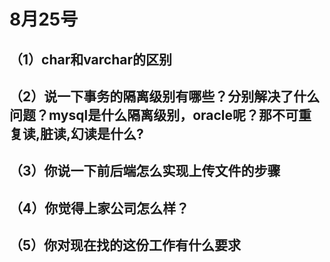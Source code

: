 # 8月25号

## （1）char和varchar的区别



## （2）说一下事务的隔离级别有哪些？分别解决了什么问题？mysql是什么隔离级别，oracle呢？那不可重复读,脏读,幻读是什么?





## （3）你说一下前后端怎么实现上传文件的步骤



## （4）你觉得上家公司怎么样？





## （5）你对现在找的这份工作有什么要求



